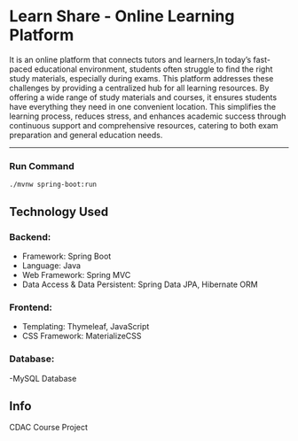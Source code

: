 # Learn Share - Online Learning Platform
It is an online platform that connects tutors and learners,In today’s fast-paced educational environment, students often struggle to find the right study materials, especially during exams. This platform addresses these challenges by providing a centralized hub for all learning resources. By offering a wide range of study materials and courses, it ensures students have everything they need in one convenient location. This simplifies the learning process, reduces stress, and enhances academic success through continuous support and comprehensive resources, catering to both exam preparation and general education needs.

---

### Run Command
```shell
./mvnw spring-boot:run
```
## Technology Used
### Backend:
- Framework: Spring Boot
- Language: Java
- Web Framework: Spring MVC
- Data Access & Data Persistent: Spring Data JPA, Hibernate ORM

### Frontend:
- Templating: Thymeleaf, JavaScript
- CSS Framework: MaterializeCSS

### Database:
-MySQL Database

## Info
CDAC Course Project

